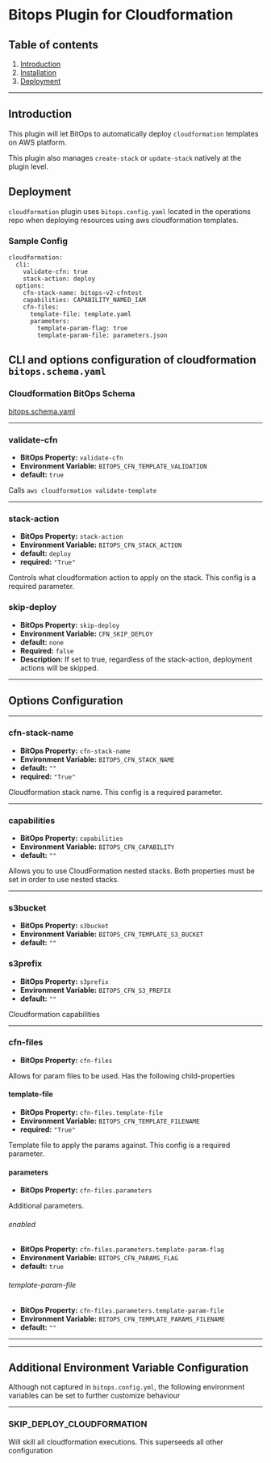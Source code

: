# Bitops Plugin for Cloudformation

## Table of contents

1. [Introduction](#Introduction)
2. [Installation](https://github.com/bitops-plugins/cloudformation/blob/main/INSTALL.md)
3. [Deployment](#Deployment)

---


## Introduction
This plugin will let BitOps to automatically deploy ``cloudformation`` templates on AWS platform. 

This plugin also manages ``create-stack`` or ``update-stack`` natively at the plugin level.


## Deployment

``cloudformation`` plugin uses ```bitops.config.yaml``` located in the operations repo when deploying resources using aws cloudformation templates.

### Sample Config
```
cloudformation:
  cli:
    validate-cfn: true
    stack-action: deploy
  options:
    cfn-stack-name: bitops-v2-cfntest
    capabilities: CAPABILITY_NAMED_IAM
    cfn-files:
      template-file: template.yaml
      parameters:
        template-param-flag: true
        template-param-file: parameters.json

```

## CLI and options configuration of cloudformation ``bitops.schema.yaml``

### Cloudformation BitOps Schema

[bitops.schema.yaml](https://github.com/bitops-plugins/cloudformation/blob/main/bitops.schema.yaml)


-------------------
### validate-cfn
* **BitOps Property:** `validate-cfn`
* **Environment Variable:** `BITOPS_CFN_TEMPLATE_VALIDATION`
* **default:** `true`

Calls `aws cloudformation validate-template` 

-------------------
### stack-action
* **BitOps Property:** `stack-action`
* **Environment Variable:** `BITOPS_CFN_STACK_ACTION`
* **default:** `deploy`
* **required:** `"True"`

Controls what cloudformation action to apply on the stack. This config is a required parameter. 

### skip-deploy
* **BitOps Property:** `skip-deploy`
* **Environment Variable:** `CFN_SKIP_DEPLOY`
* **default:** `none`
* **Required:** `false`
* **Description:** If set to true, regardless of the stack-action, deployment actions will be skipped.

-------------------

## Options Configuration

-------------------
### cfn-stack-name
* **BitOps Property:** `cfn-stack-name`
* **Environment Variable:** `BITOPS_CFN_STACK_NAME`
* **default:** `""`
* **required:** `"True"`

Cloudformation stack name. This config is a required parameter.

-------------------
### capabilities
* **BitOps Property:** `capabilities`
* **Environment Variable:** `BITOPS_CFN_CAPABILITY`
* **default:** `""`

Allows you to use CloudFormation nested stacks. Both properties must be set in order to use nested stacks.

-------------------

### s3bucket
* **BitOps Property:** `s3bucket`
* **Environment Variable:** `BITOPS_CFN_TEMPLATE_S3_BUCKET`
* **default:** `""`

### s3prefix
* **BitOps Property:** `s3prefix`
* **Environment Variable:** `BITOPS_CFN_S3_PREFIX`
* **default:** `""`

<!-- ### cfn-merge-parameters
* **BitOps Property:** `cfn-merge-parameters` -->

Cloudformation capabilities

-------------------
### cfn-files
* **BitOps Property:** `cfn-files`

Allows for param files to be used. Has the following child-properties

#### template-file
* **BitOps Property:** `cfn-files.template-file`
* **Environment Variable:** `BITOPS_CFN_TEMPLATE_FILENAME`
* **required:** `"True"`

Template file to apply the params against. This config is a required parameter.

#### parameters
* **BitOps Property:** `cfn-files.parameters`

Additional parameters.
###### enabled
* **BitOps Property:** `cfn-files.parameters.template-param-flag`
* **Environment Variable:** `BITOPS_CFN_PARAMS_FLAG`
* **default:** `true`
###### template-param-file
* **BitOps Property:** `cfn-files.parameters.template-param-file`
* **Environment Variable:** `BITOPS_CFN_TEMPLATE_PARAMS_FILENAME`
* **default:** `""`

-------------------
<!-- ### cfn-merge-parameters
* **BitOps Property:** `cfn-merge-parameters`

Allows for param files to be used. Has the following child-properties
#### enabled
* **BitOps Property:** `cfn-files.enabled`
* **Environment Variable:** `CFN_MERGE_PARAMETER`
* **default:** `false`

True if optional option should be used.
#### directory
* **BitOps Property:** `cfn-files.directory`
* **Environment Variable:** `CFN_MERGE_DIRECTORY`
* **default:** `parameters`

The directory within the ansible workspace that contains json files that will be merged. -->

-------------------

## Additional Environment Variable Configuration
Although not captured in `bitops.config.yml`, the following environment variables can be set to further customize behaviour

-------------------
### SKIP_DEPLOY_CLOUDFORMATION
Will skill all cloudformation executions. This superseeds all other configuration
